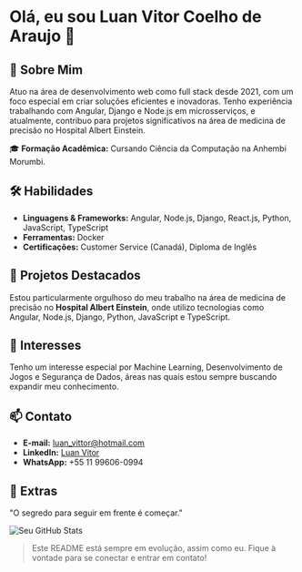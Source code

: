 # Olá, eu sou Luan Vitor Coelho de Araujo 👋

## 💼 Sobre Mim
Atuo na área de desenvolvimento web como full stack desde 2021, com um foco especial em criar soluções eficientes e inovadoras. Tenho experiência trabalhando com Angular, Django e Node.js em microsserviços, e atualmente, contribuo para projetos significativos na área de medicina de precisão no Hospital Albert Einstein.

🎓 **Formação Acadêmica:** Cursando Ciência da Computação na Anhembi Morumbi.

## 🛠 Habilidades
- **Linguagens & Frameworks:** Angular, Node.js, Django, React.js, Python, JavaScript, TypeScript
- **Ferramentas:** Docker
- **Certificações:** Customer Service (Canadá), Diploma de Inglês

## 🌟 Projetos Destacados
Estou particularmente orgulhoso do meu trabalho na área de medicina de precisão no **Hospital Albert Einstein**, onde utilizo tecnologias como Angular, Node.js, Django, Python, JavaScript e TypeScript.

## 🚀 Interesses
Tenho um interesse especial por Machine Learning, Desenvolvimento de Jogos e Segurança de Dados, áreas nas quais estou sempre buscando expandir meu conhecimento.

## 📫 Contato
- **E-mail:** [luan_vittor@hotmail.com](mailto:luan_vittor@hotmail.com)
- **LinkedIn:** [Luan Vitor](https://www.linkedin.com/in/luan-vittor/)
- **WhatsApp:** +55 11 99606-0994

## 📌 Extras
"O segredo para seguir em frente é começar."

![Seu GitHub Stats](https://github-readme-stats.vercel.app/api?username=LuanVittor&show_icons=true&theme=dracula)

> Este README está sempre em evolução, assim como eu. Fique à vontade para se conectar e entrar em contato!

